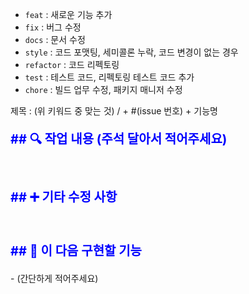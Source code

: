 - `feat` : 새로운 기능 추가
- `fix` : 버그 수정
- `docs` : 문서 수정
- `style` : 코드 포맷팅, 세미콜론 누락, 코드 변경이 없는 경우
- `refactor` : 코드 리펙토링
- `test` : 테스트 코드, 리펙토링 테스트 코드 추가
- `chore` : 빌드 업무 수정, 패키지 매니저 수정


제목 : (위 키워드 중 맞는 것) / + #(issue 번호) + 기능명  

<p style="color: blue; font-size: 20px; font-weight: bold;">
  ## 🔍 작업 내용 (주석 달아서 적어주세요)
</p>

<br/>

<p style="color: blue; font-size: 20px; font-weight: bold;">
  ## ➕ 기타 수정 사항
</p>

<br/>

<p style="color: blue; font-size: 20px; font-weight: bold;">
  ## 🔧 이 다음 구현할 기능
</p>
- (간단하게 적어주세요)
<br/>
